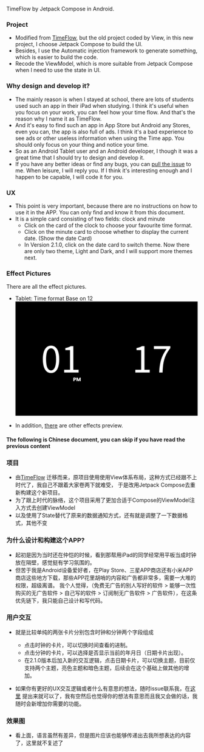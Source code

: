 TimeFlow by Jetpack Compose in Android.

### Project

- Modified from [TimeFlow](https://github.com/DIPENG-XU/TimeFlow), but the old project coded by
  View, in this new project, I choose Jetpack Compose to build the UI.
- Besides, I use the Automatic injection framework to generate something, which is easier to build
  the code.
- Recode the ViewModel, which is more suitable from Jetpack Compose when I need to use the state in
  UI.

### Why design and develop it?

- The mainly reason is when I stayed at school, there are lots of students used such an app in their
  iPad when studying. I think it's useful when you focus on your work, you can feel how your time
  flow. And that's the reason why I name it as TimeFlow.
- And it's easy to find such an app in App Store but Android any Stores, even you can, the app is
  also full of ads.
  I think it's a bad experience to see ads or other useless information when using the Time app.
  You should only focus on your thing and notice your time.
- So as an Android Tablet user and an Android developer, I though it was a great time that I should
  try to design and develop it.
- If you have any better ideas or find any bugs, you
  can [pull the issue](https://github.com/DIPENG-XU/TimeFlow-By-Compose/issues/new) to me. When
  leisure, I will reply you. If I think it's interesting enough and I happen to be capable, I will
  code it for you.

### UX

- This point is very important, because there are no instructions on how to use it in the APP.
  You can only find and know it from this document.
- It is a simple card consisting of two fields: clock and minute
    - Click on the card of the clock to choose your favourite time format.
    - Click on the minute card to choose whether to display the current date. (Show the date Card)
    - In Version 2.1.0, click on the date card to switch theme. Now there are only two theme, Light and Dark, and I will support more themes next.

### Effect Pictures

There are all the effect pictures.

- Tablet: Time format Base on 12
  ![IMAGE1](show_img/img1.png)

- In addition, [there](show_img) are other effects preview.

#### The following is Chinese document, you can skip if you have read the previous content

### 项目

- 由[TimeFlow](https://github.com/DIPENG-XU/TimeFlow)
  迁移而来，原项目使用使用View体系布局，这种方式已经跟不上时代了，我自己不跟着大家卷两下就难受，
  于是改用Jetpack Compose去重新构建这个新项目。
- 为了跟上时代的脉络，这个项目采用了更加合适于Compose的ViewModel注入方式去创建ViewModel
- 以及使用了State替代了原来的数据通知方式，还有就是调整了一下数据格式，其他不变

### 为什么设计和构建这个APP?

- 起初是因为当时还在仲恺的时候，看到那帮用iPad的同学经常用平板当成时钟放在隔壁，感觉挺有学习氛围的。
- 但苦于我是Android设备爱好者，在Play Store、三星APP商店还有小米APP商店这些地方下载，那些APP花里胡哨的内容和广告都非常多，需要一大堆的权限，超级离谱。
  我个人觉得，（免费无广告的别人写好的软件 > 能够一次性购买的无广告软件 > 自己写的软件 >
  订阅制无广告软件 > 广告软件），在这条优先链下，我只能自己设计和写代码。

### 用户交互

- 就是比较单纯的两张卡片分别包含时钟和分钟两个字段组成
    - 点击时钟的卡片，可以切换时间查看的进制。
    - 点击分钟的卡片，可以选择是否显示当前的年月日（日期卡片出现）。
    - 在2.1.0版本后加入新的交互逻辑，点击日期卡片，可以切换主题，目前仅支持两个主题，亮色主题和暗色主题，后续会在这个基础上做其他的增加。

- 如果你有更好的UX交互逻辑或者什么有意思的想法，随时issue联系我，在[这里](https://github.com/DIPENG-XU/TimeFlow-By-Compose/issues/new)
  提出来就可以了，我有空然后也觉得你的想法有意思而且我又会做的话，我随时会新增加你需要的功能。

### 效果图

- 看上面，语言虽然有差异，但是图片应该也能够传递出去我所想表达的内容了，这里就不复述了